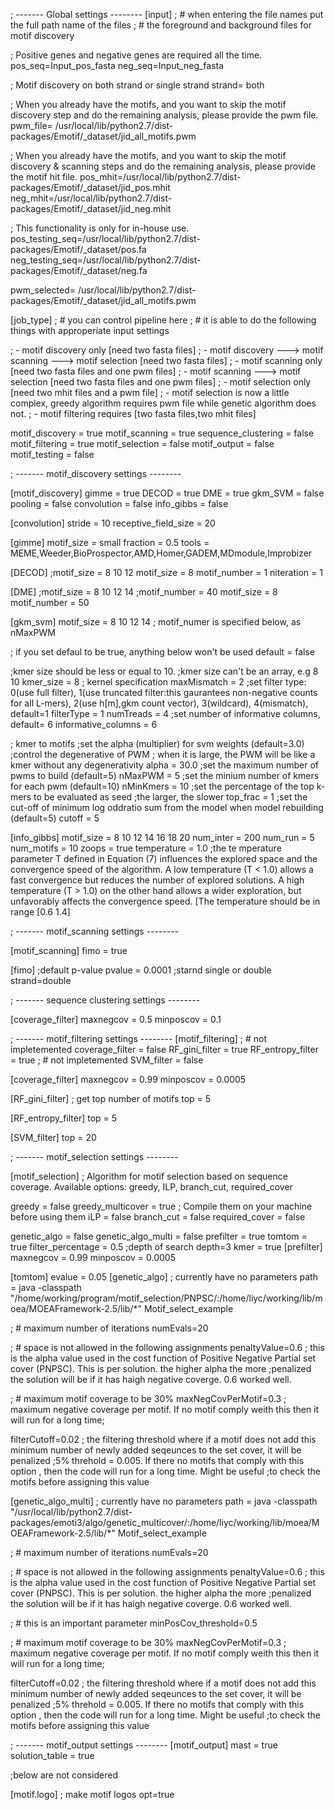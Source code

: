 
; -------  Global settings --------
[input]
; # when entering the file names put the full path name of the files
; # the foreground and background files for motif discovery

; Positive genes and negative genes are required all the time.
pos_seq=Input_pos_fasta
neg_seq=Input_neg_fasta

; Motif discovery on both strand or single strand
strand= both

; When you already have the motifs, and you want to skip the motif discovery step and do the remaining analysis, please provide the pwm file.
pwm_file= /usr/local/lib/python2.7/dist-packages/Emotif/_dataset/jid_all_motifs.pwm

; When you already have the motifs, and you want to skip the motif discovery & scanning steps and do the remaining analysis, please provide the motif hit file.
pos_mhit=/usr/local/lib/python2.7/dist-packages/Emotif/_dataset/jid_pos.mhit
neg_mhit=/usr/local/lib/python2.7/dist-packages/Emotif/_dataset/jid_neg.mhit

; This functionality is only for in-house use.
pos_testing_seq=/usr/local/lib/python2.7/dist-packages/Emotif/_dataset/pos.fa
neg_testing_seq=/usr/local/lib/python2.7/dist-packages/Emotif/_dataset/neg.fa


pwm_selected= /usr/local/lib/python2.7/dist-packages/Emotif/_dataset/jid_all_motifs.pwm



[job_type]
; # you can control pipeline here
; # it is able to do the following things with approperiate input settings

; - motif discovery only [need two fasta files]
; - motif discovery ---> motif scanning ---> motif selection [need two fasta files]
; - motif scanning only [need two fasta files and one pwm files]
; - motif scanning ---> motif selection [need two fasta files and one pwm files]
; - motif selection only [need two mhit files and a pwm file]
; - motif selection is now a little complex, greedy algorithm requires pwm file while genetic algorithm does not. 
; - motif filtering requires [two fasta files,two mhit files]

motif_discovery = true
motif_scanning = true
sequence_clustering = false
motif_filtering = true
motif_selection = false
motif_output = false
motif_testing = false

; -------  motif_discovery settings --------

[motif_discovery]
gimme = true
DECOD = true
DME = true
gkm_SVM = false
pooling = false
convolution = false
info_gibbs = false


[convolution]
stride = 10
receptive_field_size = 20

[gimme]
motif_size = small
fraction = 0.5
tools = MEME,Weeder,BioProspector,AMD,Homer,GADEM,MDmodule,Improbizer

[DECOD]
;motif_size = 8 10 12
motif_size = 8
motif_number = 1
niteration = 1

[DME]
;motif_size = 8 10 12 14
;motif_number = 40
motif_size = 8
motif_number = 50

[gkm_svm]
motif_size = 8 10 12 14
; motif_numer is specified below, as nMaxPWM

; if you set defaul to be true, anything below won't be used
default = false

;kmer size should be less or equal to 10.
;kmer size can't be an array, e.g 8 10
kmer_size = 8
; kernel specification
maxMismatch = 2
;set filter type: 0(use full filter), 1(use truncated filter:this gaurantees non-negative counts for all L-mers), 2(use h[m],gkm count vector), 3(wildcard), 4(mismatch), default=1
filterType = 1
numTreads = 4
;set number of informative columns, default= 6 
informative_columns = 6

; kmer to motifs
;set the alpha (multiplier) for svm weights (default=3.0)
;control the degenerative of PWM
; when it is large, the PWM will be like a kmer without any degenerativity
alpha = 30.0
;set the maximum number of pwms to build (default=5)
nMaxPWM = 5
;set the minium number of kmers for each pwm (default=10)
nMinKmers = 10 
;set the percentage of the top k-mers to be evaluated as seed
;the larger, the slower
top_frac = 1
;set the cut-off of minimum log oddratio sum from the model      when model rebuilding (default=5)
cutoff = 5


[info_gibbs]
motif_size = 8 10 12 14 16 18 20
num_inter = 200
num_run = 5
num_motifs = 10
zoops = true
temperature = 1.0
;the te mperature parameter T defined in Equation (7) influences the explored space and the convergence speed of the algorithm. A low temperature (T < 1.0) allows a fast convergence but reduces the number of explored solutions. A high temperature (T > 1.0) on the other hand allows a wider exploration, but unfavorably affects the convergence speed. [The temperature should be in range [0.6 1.4]


; -------  motif_scanning settings --------

[motif_scanning]
fimo = true

[fimo]
;default p-value
pvalue = 0.0001
;starnd single or double
strand=double





; -------  sequence clustering settings --------



[coverage_filter]
maxnegcov = 0.5
minposcov = 0.1



; -------  motif_filtering settings --------
[motif_filtering]
; # not impletemented
coverage_filter = false
RF_gini_filter = true
RF_entropy_filter = true
; # not impletemented
SVM_filter = false

[coverage_filter]
maxnegcov = 0.99
minposcov = 0.0005

[RF_gini_filter]
; get top number of motifs
top = 5 

[RF_entropy_filter]
top = 5 

[SVM_filter]
top = 20 

; -------  motif_selection settings --------

[motif_selection]
; Algorithm for motif selection based on sequence coverage. Available options: greedy, ILP, branch_cut, required_cover


greedy = false
greedy_multicover = true
; Compile them on your machine before using them
iLP = false
branch_cut = false
required_cover = false

genetic_algo = false
genetic_algo_multi = false
prefilter = true
tomtom = true
filter_percentage = 0.5
;depth of search
depth=3
kmer = true
[prefilter]
maxnegcov = 0.99
minposcov = 0.0005

[tomtom]
evalue = 0.05
[genetic_algo]
; currently have no parameters
path = java -classpath "/home/working/program/motif_selection/PNPSC/:/home/liyc/working/lib/moea/MOEAFramework-2.5/lib/*" Motif_select_example

; # maximum number of iterations
numEvals=20

; # space is not allowed in the following assignments
penaltyValue=0.6
; this is the alpha value used in the cost function of Positive Negative Partial set cover (PNPSC). This is per solution. the higher alpha the more
;penalized the solution will be if it has haigh negative coverge. 0.6 worked well.

; # maximum motif coverage to be 30%
maxNegCovPerMotif=0.3
; maximum negative coverage per motif. If no motif comply weith this then it will run for a long time;


filterCutoff=0.02
; the filtering threshold where if a motif does not add this minimum number of newly added seqeunces to the set cover, it will be penalized
;5% threhold = 0.005. If there no motifs that comply with this option , then the code will run for a long time. Might be useful
;to check the motifs before assigning this value 


[genetic_algo_multi]
; currently have no parameters
path = java -classpath "/usr/local/lib/python2.7/dist-packages/emoti3/algo/genetic_multicover/:/home/liyc/working/lib/moea/MOEAFramework-2.5/lib/*" Motif_select_example

; # maximum number of iterations
numEvals=20

; # space is not allowed in the following assignments
penaltyValue=0.6
; this is the alpha value used in the cost function of Positive Negative Partial set cover (PNPSC). This is per solution. the higher alpha the more
;penalized the solution will be if it has haigh negative coverge. 0.6 worked well.

; # this is an important parameter
minPosCov_threshold=0.5

; # maximum motif coverage to be 30%
maxNegCovPerMotif=0.3
; maximum negative coverage per motif. If no motif comply weith this then it will run for a long time;


filterCutoff=0.02
; the filtering threshold where if a motif does not add this minimum number of newly added seqeunces to the set cover, it will be penalized
;5% threhold = 0.005. If there no motifs that comply with this option , then the code will run for a long time. Might be useful
;to check the motifs before assigning this value 





; -------  motif_output settings --------
[motif_output]
mast = true
solution_table = true







;below are not considered



[motif.logo]
; make motif logos
opt=true
